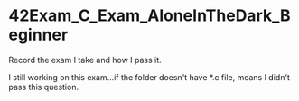 # 42Exam_C_Exam_AloneInTheDark_Beginner
Record the exam I take and how I pass it.

I still working on this exam...if the folder doesn't have \*.c file, means I didn't pass this question.
